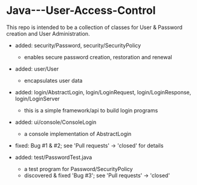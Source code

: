 # Java---User-Access-Control
This repo is intended to be a collection of classes for User &amp; Password creation and User Administration.

- added: security/Password, security/SecurityPolicy
  - enables secure password creation, restoration and renewal

- added: user/User
  - encapsulates user data

- added: login/AbstractLogin, login/LoginRequest, login/LoginResponse, login/LoginServer
  - this is a simple framework/api to build login programs

- added: ui/console/ConsoleLogin
  - a console implementation of AbstractLogin
  
- fixed: Bug #1 & #2; see 'Pull requests' -> 'closed' for details

- added: test/PasswordTest.java
  - a test program for Password/SecurityPolicy
  - discovered & fixed 'Bug #3'; see 'Pull requests' -> 'closed'
